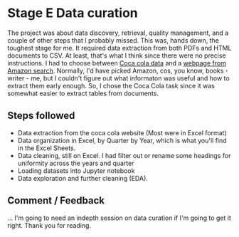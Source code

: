 # Stage E Data curation
The project was about data discovery, retrieval, quality management, and a couple of other steps that I probably missed.
This was, hands down, the toughest stage for me. It required data extraction from both PDFs and HTML documents to CSV. At least, that's what I think since there were no precise instructions. I had to choose between [Coca cola data](https://investors.coca-colacompany.com/financial-information/financial-results) and a [webpage from Amazon search](https://www.amazon.com/s?k=amazon+shopping+online&rh=n%3A283155&dc&adgrpid=84486094307&gclid=CjwKCAjwwab7BRBAEiwAapqpTDYtTN8aym2q_rlYn1VdmofKw0_bzkd6xjaCl8cMY4syjbPZMKNMjxoCLIYQAvD_BwE&hvadid=393524136919&hvdev=c&hvlocphy=1010294&hvnetw=g&hvqmt=b&hvrand=2170543926145783317&hvtargid=kwd-469356929&hydadcr=22365_10729094&qid=1600780278&rnid=2941120011&tag=hydglogoo-20&ref=sr_nr_n_10).  Normally, I'd have picked Amazon, cos, you know, books - writer - me, but I couldn't figure out what informaton was useful and how to extract them early enough. So, I chose the Coca Cola task since it was somewhat easier to extract tables from documents.
## Steps followed
* Data extraction from the coca cola website (Most were in Excel format)
* Data organization in Excel, by Quarter by Year, which is what you'll find in the Excel Sheets.
* Data cleaning, still on Excel. I had filter out or rename some headings for uniformity across the years and quarter
* Loading datasets into Jupyter notebook
* Data exploration and further cleaning (EDA).
## Comment / Feedback
...
I'm going to need an indepth session on data curation if I'm going to get it right.
Thank you for reading.

